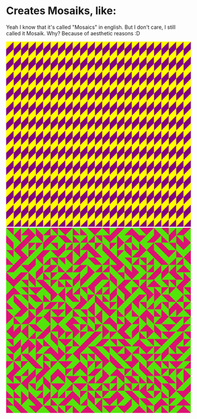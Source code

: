 # Creates Mosaiks, like:

Yeah I know that it's called "Mosaics" in english. But I don't care, I still called it Mosaik. Why? Because of aesthetic reasons :D 

![image](https://github.com/linusschlepp/Mosaik/blob/master/images/pic61.png)
![image](https://github.com/linusschlepp/Mosaik/blob/master/images/pic21.png)
